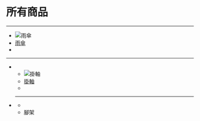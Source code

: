 # 所有商品
----
* ![雨傘](http://rndimg.com/ImageStore/OilPaintingBlue/50x50_OilPaintingBlue_b38ee2f0e0cd41d3b8e2ede12f52fdce.jpg)
* [雨傘](younlightcc1203)
* 
----
* 
  * ![掛軸](http://rndimg.com/ImageStore/OilPaintingGreen/50x50_OilPaintingGreen_0ae2164ecee744499c32cb4207b20088.jpg)
  * [掛軸](younlightcc1304)
  * 
* ----
  *
  * 腳架
